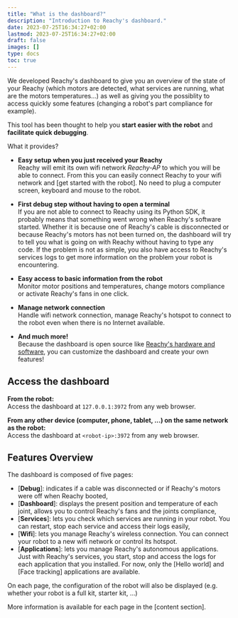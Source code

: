 ```yaml
---
title: "What is the dashboard?"
description: "Introduction to Reachy's dashboard."
date: 2023-07-25T16:34:27+02:00
lastmod: 2023-07-25T16:34:27+02:00
draft: false
images: []
type: docs
toc: true
---
```


We developed Reachy's dashboard to give you an overview of the state of your Reachy (which motors are detected, what services are running, what are the motors temperatures...) as well as giving you the possiblity to access quickly some features (changing a robot's part compliance for example).

This tool has been thought to help you **start easier with the robot** and **facilitate quick debugging**.

What it provides?
* **Easy setup when you just received your Reachy** </br> 
Reachy will emit its own wifi network *Reachy-AP* to which you will be able to connect. From this you can easily connect Reachy to your wifi network and [get started with the robot]. No need to plug a computer screen, keyboard and mouse to the robot.

* **First debug step without having to open a terminal** </br>
If you are not able to connect to Reachy using its Python SDK, it probably means that something went wrong when Reachy's software started. Whether it is because one of Reachy's cable is disconnected or because Reachy's motors has not been turned on, the dashboard will try to tell you what is going on with Reachy without having to type any code.
If the problem is not as simple, you also have access to Reachy's services logs to get more information on the problem your robot is encountering.

* **Easy access to basic information from the robot** </br> 
Monitor motor positions and temperatures, change motors compliance or activate Reachy's fans in one click.

* **Manage network connection** </br> 
Handle wifi network connection, manage Reachy's hotspot to connect to the robot even when there is no Internet available.

* **And much more!** </br> 
Because the dashboard is open source like [Reachy's hardware and software](https://www.pollen-robotics.com/opensource/), you can customize the dashboard and create your own features!

## Access the dashboard

**From the robot:**  
Access the dashboard at `127.0.0.1:3972` from any web browser.

**From any other device (computer, phone, tablet, ...) on the same network as the robot:**  
Access the dashboard at `<robot-ip>:3972` from any web browser.

## Features Overview

The dashboard is composed of five pages:
* [**Debug**]: indicates if a cable was disconnected or if Reachy's motors were off when Reachy booted,
* [**Dashboard**]: displays the present position and temperature of each joint, allows you to control Reachy's fans and the joints compliance,
* [**Services**]: lets you check which services are running in your robot. You can restart, stop each service and access their logs easily,
* [**Wifi**]: lets you manage Reachy's wireless connection. You can connect your robot to a new wifi network or control its hotspot.
* [**Applications**]: lets you manage Reachy's autonomous applications. Just with Reachy's services, you start, stop and access the logs for each application that you installed. For now, only the [Hello world] and [Face tracking] applications are available.

On each page, the configuration of the robot will also be displayed (e.g. whether your robot is a full kit, starter kit, ...)

More information is available for each page in the [content section].

